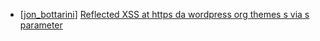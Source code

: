 * [[jon_bottarini](https://hackerone.com/jon_bottarini)] [Reflected XSS at https  da wordpress org themes s via s  parameter ](https://hackerone.com/reports/222040)
